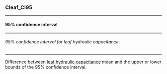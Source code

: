 ### Cleaf_CI95



------
#### 95% confidence interval



------
###### 95% confidence interval for leaf hydraulic capacitance.



------
Difference between [leaf hydraulic capacitance](./Cleaf.md) mean and the upper or lower bounds of the 95% confidence interval.